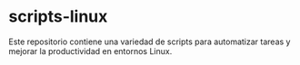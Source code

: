 # scripts-linux
Este repositorio contiene una variedad de scripts para automatizar tareas y mejorar la productividad en entornos Linux.
